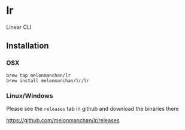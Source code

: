 # lr

Linear CLI

## Installation

### OSX

```
brew tap melonmanchan/lr
brew install melonmanchan/lr/lr
```

### Linux/Windows

Please see the `releases` tab in github and download the binaries there

https://github.com/melonmanchan/lr/releases
